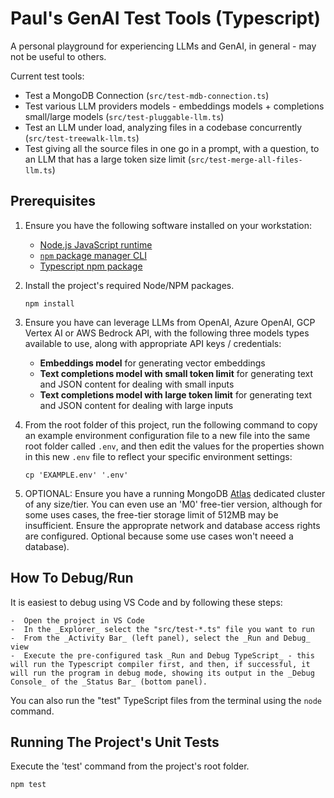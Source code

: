 # Paul's GenAI Test Tools (Typescript)

A personal playground for experiencing LLMs and GenAI, in general - may not be useful to others. 

Current test tools:

* Test a MongoDB Connection (`src/test-mdb-connection.ts`)
* Test various LLM providers models - embeddings models + completions small/large models (`src/test-pluggable-llm.ts`)
* Test an LLM under load, analyzing files in a codebase concurrently (`src/test-treewalk-llm.ts`)
* Test giving all the source files in one go in a prompt, with a question, to an LLM that has a large token size limit (`src/test-merge-all-files-llm.ts`)


## Prerequisites

1. Ensure you have the following software installed on your workstation:

    - [Node.js JavaScript runtime](https://nodejs.dev/en/download/package-manager/)
    - [`npm` package manager CLI](https://docs.npmjs.com/downloading-and-installing-node-js-and-npm)
    - [Typescript npm package](https://www.npmjs.com/package/typescript)
  
1. Install the project's required Node/NPM packages. 

    ```console
    npm install
    ```

1. Ensure you have can leverage LLMs from OpenAI, Azure OpenAI, GCP Vertex AI or AWS Bedrock API, with the following three models types available to use, along with appropriate API keys / credentials:

    -  __Embeddings model__ for generating vector embeddings 
    -  __Text completions model with small token limit__ for generating text and JSON content for dealing with small inputs 
    -  __Text completions model with large token limit__ for generating text and JSON content for dealing with large inputs 

1. From the root folder of this project, run the following command to copy an example environment configuration file to a new file into the same root folder called `.env`, and then edit the values for the properties shown in this new `.env` file to reflect your specific environment settings:

    ```console
    cp 'EXAMPLE.env' '.env'
    ```

1. OPTIONAL: Ensure you have a running MongoDB [Atlas](https://www.mongodb.com/atlas) dedicated cluster of any size/tier. You can even use an 'M0' free-tier version, although for some uses cases, the free-tier storage limit of 512MB may be insufficient. Ensure the approprate network and database access rights are configured. Optional because some use cases won't neeed a database). 


## How To Debug/Run

It is easiest to debug using VS Code and by following these steps:

    -  Open the project in VS Code
    -  In the _Explorer_ select the "src/test-*.ts" file you want to run
    -  From the _Activity Bar_ (left panel), select the _Run and Debug_ view
    -  Execute the pre-configured task _Run and Debug TypeScript_ - this will run the Typescript compiler first, and then, if successful, it will run the program in debug mode, showing its output in the _Debug Console_ of the _Status Bar_ (bottom panel). 

You can also run the "test" TypeScript files from the terminal using the `node` command.


## Running The Project's Unit Tests

Execute the 'test' command from the project's root folder.

  ```console
  npm test
  ```
